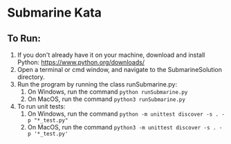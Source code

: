 # Submarine Kata

## To Run:
1. If you don't already have it on your machine, download and install Python: https://www.python.org/downloads/
2. Open a terminal or cmd window, and navigate to the SubmarineSolution directory.
3. Run the program by running the class runSubmarine.py:
    1. On Windows, run the command `python runSubmarine.py`
    2. On MacOS, run the command `python3 runSubmarine.py`
4. To run unit tests:
    1. On Windows, run the command `python -m unittest discover -s . -p "*_test.py"`
    2. On MacOS, run the command `python3 -m unittest discover -s . -p '*_test.py'`
